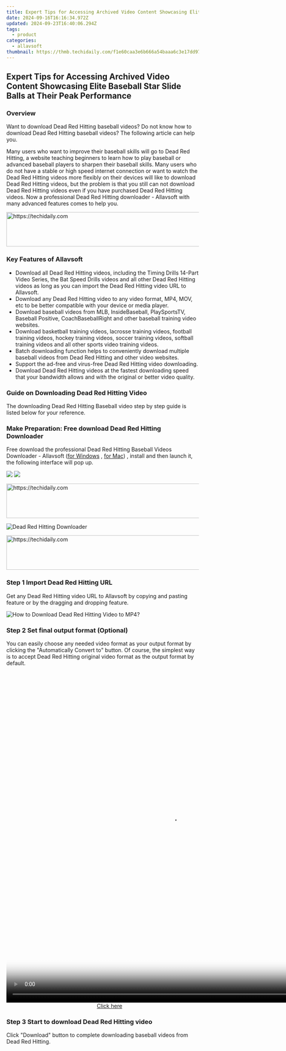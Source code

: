 ```yaml
---
title: Expert Tips for Accessing Archived Video Content Showcasing Elite Baseball Star Slide Balls at Their Peak Performance
date: 2024-09-16T16:16:34.972Z
updated: 2024-09-23T16:40:06.294Z
tags:
  - product
categories:
  - allavsoft
thumbnail: https://thmb.techidaily.com/f1e60caa3e6b666a54baaa6c3e17dd97a81f74bfc14a37bcb509db67f36be2c1.jpg
---
```


## Expert Tips for Accessing Archived Video Content Showcasing Elite Baseball Star Slide Balls at Their Peak Performance

### Overview

Want to download Dead Red Hitting baseball videos? Do not know how to download Dead Red Hitting baseball videos? The following article can help you.

Many users who want to improve their baseball skills will go to Dead Red Hitting, a website teaching beginners to learn how to play baseball or advanced baseball players to sharpen their baseball skills. Many users who do not have a stable or high speed internet connection or want to watch the Dead Red Hitting videos more flexibly on their devices will like to download Dead Red Hitting videos, but the problem is that you still can not download Dead Red Hitting videos even if you have purchased Dead Red Hitting videos. Now a professional Dead Red Hitting downloader - Allavsoft with many advanced features comes to help you.

<!-- affiliate ads begin -->
<a href="https://oneplusfr.sjv.io/c/5597632/1622438/14044" target="_top" id="1622438">
  <img src="//a.impactradius-go.com/display-ad/14044-1622438" border="0" alt="https://techidaily.com" width="728" height="90"/>
</a>
<img height="0" width="0" src="https://oneplusfr.sjv.io/i/5597632/1622438/14044" style="position:absolute;visibility:hidden;" border="0" />
<!-- affiliate ads end -->

### Key Features of Allavsoft

* Download all Dead Red Hitting videos, including the Timing Drills 14-Part Video Series, the Bat Speed Drills videos and all other Dead Red Hitting videos as long as you can import the Dead Red Hitting video URL to Allavsoft.
* Download any Dead Red Hitting video to any video format, MP4, MOV, etc to be better compatible with your device or media player.
* Download baseball videos from MLB, InsideBaseball, PlaySportsTV, Baseball Positive, CoachBaseballRight and other baseball training video websites.
* Download basketball training videos, lacrosse training videos, football training videos, hockey training videos, soccer training videos, softball training videos and all other sports video training videos.
* Batch downloading function helps to conveniently download multiple baseball videos from Dead Red Hitting and other video websites.
* Support the ad-free and virus-free Dead Red Hitting video downloading.
* Download Dead Red Hitting videos at the fastest downloading speed that your bandwidth allows and with the original or better video quality.

### Guide on Downloading Dead Red Hitting Video

The downloading Dead Red Hitting Baseball video step by step guide is listed below for your reference.

### Make Preparation: Free download Dead Red Hitting Downloader

Free download the professional Dead Red Hitting Baseball Videos Downloader - Allavsoft ([for Windows](https://tools.techidaily.com/allavsoft/products/) , [for Mac](https://tools.techidaily.com/allavsoft/products/)) , install and then launch it, the following interface will pop up.

[![](https://www.allavsoft.com/how-to/../images/how-to/free-download-win.jpg)](https://tools.techidaily.com/allavsoft/products/) [![](https://www.allavsoft.com/how-to/../images/how-to/free-download-mac.jpg)](https://tools.techidaily.com/allavsoft/products/)

<!-- affiliate ads begin -->
<a href="https://ephamedtechinc.pxf.io/c/5597632/2137212/26400" target="_top" id="2137212">
  <img src="//a.impactradius-go.com/display-ad/26400-2137212" border="0" alt="https://techidaily.com" width="728" height="90"/>
</a>
<img height="0" width="0" src="https://ephamedtechinc.pxf.io/i/5597632/2137212/26400" style="position:absolute;visibility:hidden;" border="0" />
<!-- affiliate ads end -->

![Dead Red Hitting Downloader](https://www.allavsoft.com/how-to/../images/allavsoft/screen-shot-600.jpg)

<!-- affiliate ads begin -->
<a href="https://appsumo.8odi.net/c/5597632/2129740/7443" target="_top" id="2129740">
  <img src="//a.impactradius-go.com/display-ad/7443-2129740" border="0" alt="https://techidaily.com" width="728" height="90"/>
</a>
<img height="0" width="0" src="https://appsumo.8odi.net/i/5597632/2129740/7443" style="position:absolute;visibility:hidden;" border="0" />
<!-- affiliate ads end -->

### Step 1 Import Dead Red Hitting URL

Get any Dead Red Hitting video URL to Allavsoft by copying and pasting feature or by the dragging and dropping feature.

![How to Download Dead Red Hitting Video to MP4?](https://www.allavsoft.com/how-to/../images/how-to/download-rtmp-video/download-rtmp-video.jpg)

### Step 2 Set final output format (Optional)

You can easily choose any needed video format as your output format by clicking the "Automatically Convert to" button. Of course, the simplest way is to accept Dead Red Hitting original video format as the output format by default.

<!-- affiliate ads begin -->
<span id="1834906">
					<video width="864" height="864" style="cursor:pointer"
           poster="//a.impactradius-go.com/display-clicktoplayimage/1834906.png"
           onclick="if(!this.playClicked){this.play();this.setAttribute('controls',true);this.playClicked=true;}">
	   <source src="//a.impactradius-go.com/display-ad/16836-1834906">
	   <img src="//a.impactradius-go.com/display-clicktoplayimage/1834906.png" style="border: none; height: 100%; width: 100%; object-fit: contain">
	</video>
	<div style="width:540px;text-align:center"><a href="javascript:window.open(decodeURIComponent('https%3A%2F%2F25home.pxf.io%2Fc%2F5597632%2F1834906%2F16836'), '_blank');void(0);">Click here</a></div>
</span>
<img height="0" width="0" src="https://imp.pxf.io/i/5597632/1834906/16836" style="position:absolute;visibility:hidden;" border="0" />
<!-- affiliate ads end -->

### Step 3 Start to download Dead Red Hitting video

Click "Download" button to complete downloading baseball videos from Dead Red Hitting.

<ins class="adsbygoogle"
     style="display:block"
     data-ad-format="autorelaxed"
     data-ad-client="ca-pub-7571918770474297"
     data-ad-slot="1223367746"></ins>

<ins class="adsbygoogle"
     style="display:block"
     data-ad-client="ca-pub-7571918770474297"
     data-ad-slot="8358498916"
     data-ad-format="auto"
     data-full-width-responsive="true"></ins>



